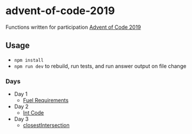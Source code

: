 # advent-of-code-2019
Functions written for participation [Advent of Code 2019](https://adventofcode.com/)

## Usage
- `npm install`
- `npm run dev` to rebuild, run tests, and run answer output on file change

### Days
- Day 1
  - [Fuel Requirements](https://github.com/n33kos/advent-of-code-2019/blob/master/src/fuelRequirements.js)
- Day 2
  - [Int Code](https://github.com/n33kos/advent-of-code-2019/blob/master/src/intCode.js)
- Day 3
  - [closestIntersection](https://github.com/n33kos/advent-of-code-2019/blob/master/src/closestIntersection.js)

  